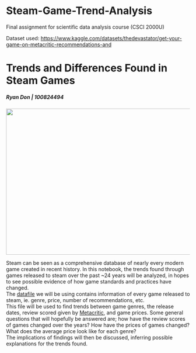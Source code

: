 # Steam-Game-Trend-Analysis
Final assignment for scientific data analysis course (CSCI 2000U)

Dataset used: https://www.kaggle.com/datasets/thedevastator/get-your-game-on-metacritic-recommendations-and

# Trends and Differences Found in Steam Games
##### Ryan Don | 100824494
<div>
    <img src="https://cdn.akamai.steamstatic.com/store/home/store_home_share.jpg" width="800" height="400"/>
</div>

Steam can be seen as a comprehensive database of nearly every modern game created in recent history. In this notebook, the trends found through games released to steam over the past ~24 years will be analyzed, in hopes to see possible evidence of how game standards and practices have changed.</br>
The [datafile](#datafile) we will be using contains information of every game released to steam, ie. genre, price, number of recommendations, etc.</br>
This file will be used to find trends between game genres, the release dates, review scored given by <a href="https://www.metacritic.com/">Metacritic</a>, and game prices. Some general questions 
that will hopefully be answered are; how have the review scores of games changed over the years? How have the prices of games changed? What does the average price look like for each genre?</br>
The implications of findings will then be discussed, inferring possible explanations for the trends found.